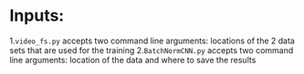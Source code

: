 # Inputs:
1.`video_fs.py` accepts two command line arguments: locations of the 2 data sets that are used for the training
2.`BatchNormCNN.py` accepts two command line arguments: location of the data and where to save the results
